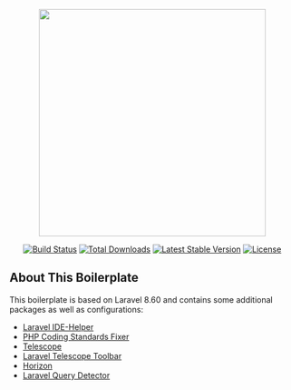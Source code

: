 <p align="center"><a href="https://laravel.com" target="_blank"><img src="https://raw.githubusercontent.com/laravel/art/master/logo-lockup/5%20SVG/2%20CMYK/1%20Full%20Color/laravel-logolockup-cmyk-red.svg" width="400"></a></p>

<p align="center">
<a href="https://travis-ci.org/laravel/framework"><img src="https://travis-ci.org/laravel/framework.svg" alt="Build Status"></a>
<a href="https://packagist.org/packages/laravel/framework"><img src="https://img.shields.io/packagist/dt/laravel/framework" alt="Total Downloads"></a>
<a href="https://packagist.org/packages/laravel/framework"><img src="https://img.shields.io/packagist/v/laravel/framework" alt="Latest Stable Version"></a>
<a href="https://packagist.org/packages/laravel/framework"><img src="https://img.shields.io/packagist/l/laravel/framework" alt="License"></a>
</p>

## About This Boilerplate

This boilerplate is based on Laravel 8.60 and contains some additional packages as well as configurations:
- [Laravel IDE-Helper](https://github.com/barryvdh/laravel-ide-helper)
- [PHP Coding Standards Fixer](https://github.com/FriendsOfPhp/PHP-CS-Fixer)
- [Telescope](https://laravel.com/docs/8.x/telescope)
- [Laravel Telescope Toolbar](https://github.com/fruitcake/laravel-telescope-toolbar)
- [Horizon](https://laravel.com/docs/8.x/horizon)
- [Laravel Query Detector](https://github.com/beyondcode/laravel-query-detector)

